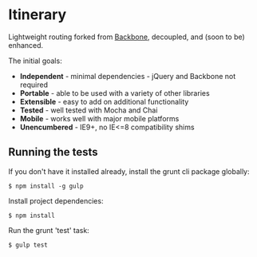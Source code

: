 Itinerary
=========

Lightweight routing forked from [Backbone](https://github.com/jashkenas/backbone),
decoupled, and (soon to be) enhanced.

The initial goals:

* **Independent** - minimal dependencies - jQuery and Backbone not required
* **Portable** - able to be used with a variety of other libraries
* **Extensible** - easy to add on additional functionality
* **Tested** - well tested with Mocha and Chai
* **Mobile** - works well with major mobile platforms
* **Unencumbered** - IE9+, no IE<=8 compatibility shims

Running the tests
-----------------

If you don't have it installed already, install the grunt cli package globally:

    $ npm install -g gulp

Install project dependencies:

    $ npm install

Run the grunt 'test' task:

    $ gulp test
